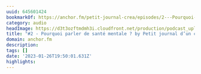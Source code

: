 ```yaml
---
uuid: 645601424
bookmarkOf: https://anchor.fm/petit-journal-crea/episodes/2---Pourquoi-parler-de-sant-mentale-e1o40h7
category: audio
headImage: https://d3t3ozftmdmh3i.cloudfront.net/production/podcast_uploaded_episode400/30825699/30825699-1663689146772-1e93b68d67f2c.jpg
title: "#2 - Pourquoi parler de santé mentale ? by Petit journal d’un créatif"
domain: anchor.fm
description:
tags: []
date: '2023-01-26T19:50:01.631Z'
highlights:
---
```




